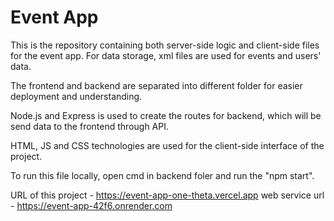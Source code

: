
# Event App

This is the repository containing both server-side logic and client-side files for the event app. For data storage, xml files are used for events and users' data.

The frontend and backend are separated into different folder for easier deployment and understanding.

Node.js and Express is used to create the routes for backend, which will be send data to the frontend through API. 

HTML, JS and CSS technologies are used for the client-side interface of the project.

To run this file locally, open cmd in backend foler and run the "npm start".

URL of this project -  https://event-app-one-theta.vercel.app
web service url - https://event-app-42f6.onrender.com
